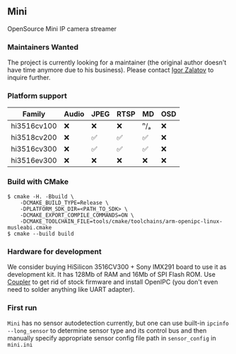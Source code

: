 ## Mini

OpenSource Mini IP camera streamer

### Maintainers Wanted

The project is currently looking for a maintainer (the original author doesn't
have time anymore due to his business). Please contact [Igor
Zalatov](mailto:flyrouter@gmail.com) to inquire further.

### Platform support

| Family      | Audio | JPEG | RTSP | MD | OSD |
| ----------- | ----- | ---- | ---- | -- | --- |
| hi3516cv100 |   ❌  |  ❌  |  ❌  | ⁿ/ₐ | ❌ |
| hi3518cv200 |   ❌  |  ✅  |  ✅  | ✅ |  ❌ |
| hi3516cv300 |   ❌  |  ✅  |  ✅  | ✅ |  ❌ |
| hi3516ev300 |   ❌  |  ❌  |  ❌  | ❌ |  ❌ |

### Build with CMake

```console
$ cmake -H. -Bbuild \
    -DCMAKE_BUILD_TYPE=Release \
    -DPLATFORM_SDK_DIR=<PATH_TO_SDK> \
    -DCMAKE_EXPORT_COMPILE_COMMANDS=ON \
    -DCMAKE_TOOLCHAIN_FILE=tools/cmake/toolchains/arm-openipc-linux-musleabi.cmake
$ cmake --build build
```

### Hardware for development

We consider buying HiSilicon 3516CV300 + Sony IMX291 board to use it as
development kit. It has 128Mb of RAM and 16Mb of SPI Flash ROM. Use
[Coupler](https://github.com/OpenIPC/coupler) to get rid of stock firmware and
install OpenIPC (you don't even need to solder anything like UART adapter).

### First run

`Mini` has no sensor autodetection currently, but one can use built-in `ipcinfo
--long_sensor` to determine sensor type and its control bus and then manually
specify appropriate sensor config file path in `sensor_config` in `mini.ini`
